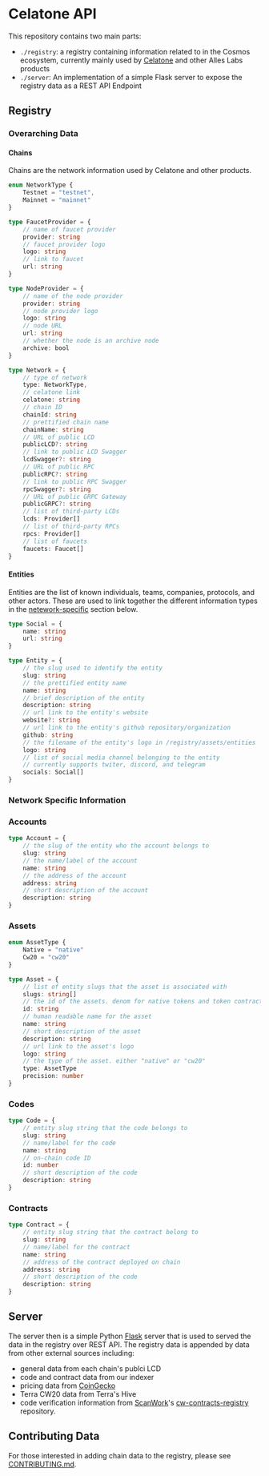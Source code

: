 # Celatone API

This repository contains two main parts:

- `./registry`: a registry containing information related to in the Cosmos ecosystem, currently mainly used by [Celatone](https://celat.one) and other Alles Labs products
- `./server`: An implementation of a simple Flask server to expose the registry data as a REST API Endpoint

## Registry

### Overarching Data

#### Chains

Chains are the network information used by Celatone and other products.

```ts
enum NetworkType {
    Testnet = "testnet",
    Mainnet = "mainnet"
}

type FaucetProvider = {
    // name of faucet provider
    provider: string
    // faucet provider logo
    logo: string
    // link to faucet
    url: string
}

type NodeProvider = {
    // name of the node provider
    provider: string
    // node provider logo
    logo: string
    // node URL
    url: string
    // whether the node is an archive node
    archive: bool
}

type Network = {
    // type of network
    type: NetworkType,
    // celatone link
    celatone: string
    // chain ID
    chainId: string
    // prettified chain name
    chainName: string
    // URL of public LCD
    publicLCD?: string
    // link to public LCD Swagger
    lcdSwagger?: string
    // URL of public RPC
    publicRPC?: string
    // link to public RPC Swagger
    rpcSwagger?: string
    // URL of public GRPC Gateway
    publicGRPC?: string
    // list of third-party LCDs
    lcds: Provider[]
    // list of third-party RPCs
    rpcs: Provider[]
    // list of faucets
    faucets: Faucet[]
}
```

#### Entities

Entities are the list of known individuals, teams, companies, protocols, and other actors. These are used to link together the different information types in the [netework-specific](#network-specific-information) section below.

```ts
type Social = {
    name: string
    url: string
}

type Entity = {
    // the slug used to identify the entity
    slug: string
    // the prettified entity name
    name: string
    // brief description of the entity
    description: string
    // url link to the entity's website
    website?: string
    // url link to the entity's github repository/organization
    github: string
    // the filename of the entity's logo in /registry/assets/entities
    logo: string
    // list of social media channel belonging to the entity
    // currently supports twiter, discord, and telegram
    socials: Social[]
}
```

### Network Specific Information

### Accounts

```ts
type Account = {
    // the slug of the entity who the account belongs to
    slug: string
    // the name/label of the account
    name: string
    // the address of the account
    address: string
    // short description of the account
    description: string
}
```

### Assets

```ts
enum AssetType {
    Native = "native"
    Cw20 = "cw20"
}

type Asset = {
    // list of entity slugs that the asset is associated with
    slugs: string[]
    // the id of the assets. denom for native tokens and token contract address for cw20
    id: string
    // human readable name for the asset
    name: string
    // short description of the asset
    description: string
    // url link to the asset's logo
    logo: string
    // the type of the asset. either "native" or "cw20"
    type: AssetType
    precision: number
}
```

### Codes

```ts
type Code = {
    // entity slug string that the code belongs to
    slug: string
    // name/label for the code
    name: string
    // on-chain code ID
    id: number
    // short description of the code
    description: string
}
```

### Contracts

```ts
type Contract = {
    // entity slug string that the contract belong to
    slug: string
    // name/label for the contract
    name: string
    // address of the contract deployed on chain
    addresss: string
    // short description of the code
    description: string
}
```

## Server

The server then is a simple Python [Flask](https://flask.palletsprojects.com) server that is used to served the data in the registry over REST API. The registry data is appended by data from other external sources including:

- general data from each chain's publci LCD
- code and contract data from our indexer
- pricing data from [CoinGecko](https://coingecko.com)
- Terra CW20 data from Terra's Hive
- code verification information from [ScanWork](https://www.scanworks.org/)'s [cw-contracts-registry](https://github.com/teamscanworks/cw-contracts-registry) repository.

## Contributing Data

For those interested in adding chain data to the registry, please see [CONTRIBUTING.md](./CONTRIBUTING.md).
